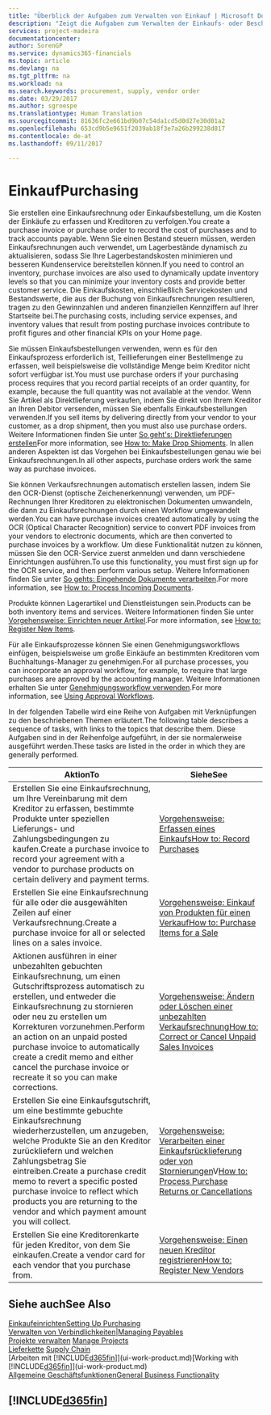```yaml
---
title: "Überblick der Aufgaben zum Verwalten von Einkauf | Microsoft Docs"
description: "Zeigt die Aufgaben zum Verwalten der Einkaufs- oder Beschaffungsvorgänge, einschließlich das Vorgehen bei Einkaufsrechnungen und Bestellungen."
services: project-madeira
documentationcenter: 
author: SorenGP
ms.service: dynamics365-financials
ms.topic: article
ms.devlang: na
ms.tgt_pltfrm: na
ms.workload: na
ms.search.keywords: procurement, supply, vendor order
ms.date: 03/29/2017
ms.author: sgroespe
ms.translationtype: Human Translation
ms.sourcegitcommit: 81636fc2e661bd9b07c54da1cd5d0d27e30d01a2
ms.openlocfilehash: 653cd9b5e9651f2039ab18f3e7a26b299238d817
ms.contentlocale: de-at
ms.lasthandoff: 09/11/2017

---
```

# <a name="purchasing"></a><span data-ttu-id="a9d5e-103">Einkauf</span><span class="sxs-lookup"><span data-stu-id="a9d5e-103">Purchasing</span></span>
<span data-ttu-id="a9d5e-104">Sie erstellen eine Einkaufsrechnung oder Einkaufsbestellung, um die Kosten der Einkäufe zu erfassen und Kreditoren zu verfolgen.</span><span class="sxs-lookup"><span data-stu-id="a9d5e-104">You create a purchase invoice or purchase order to record the cost of purchases and to track accounts payable.</span></span> <span data-ttu-id="a9d5e-105">Wenn Sie einen Bestand steuern müssen, werden Einkaufsrechnungen auch verwendet, um Lagerbestände dynamisch zu aktualisieren, sodass Sie Ihre Lagerbestandskosten minimieren und besseren Kundenservice bereitstellen können.</span><span class="sxs-lookup"><span data-stu-id="a9d5e-105">If you need to control an inventory, purchase invoices are also used to dynamically update inventory levels so that you can minimize your inventory costs and provide better customer service.</span></span> <span data-ttu-id="a9d5e-106">Die Einkaufskosten, einschließlich Servicekosten und Bestandswerte, die aus der Buchung von Einkaufsrechnungen resultieren, tragen zu den Gewinnzahlen und anderen finanziellen Kennziffern auf Ihrer Startseite bei.</span><span class="sxs-lookup"><span data-stu-id="a9d5e-106">The purchasing costs, including service expenses, and inventory values that result from posting purchase invoices contribute to profit figures and other financial KPIs on your Home page.</span></span>

<span data-ttu-id="a9d5e-107">Sie müssen Einkaufsbestellungen verwenden, wenn es für den Einkaufsprozess erforderlich ist, Teillieferungen einer Bestellmenge zu erfassen, weil beispielsweise die vollständige Menge beim Kreditor nicht sofort verfügbar ist.</span><span class="sxs-lookup"><span data-stu-id="a9d5e-107">You must use purchase orders if your purchasing process requires that you record partial receipts of an order quantity, for example, because the full quantity was not available at the vendor.</span></span> <span data-ttu-id="a9d5e-108">Wenn Sie Artikel als Direktlieferung verkaufen, indem Sie direkt von Ihrem Kreditor an Ihren Debitor versenden, müssen Sie ebenfalls Einkaufsbestellungen verwenden.</span><span class="sxs-lookup"><span data-stu-id="a9d5e-108">If you sell items by delivering directly from your vendor to your customer, as a drop shipment, then you must also use purchase orders.</span></span> <span data-ttu-id="a9d5e-109">Weitere Informationen finden Sie unter [So geht's: Direktlieferungen erstellen](sales-how-drop-shipment.md)</span><span class="sxs-lookup"><span data-stu-id="a9d5e-109">For more information, see [How to: Make Drop Shipments](sales-how-drop-shipment.md).</span></span> <span data-ttu-id="a9d5e-110">In allen anderen Aspekten ist das Vorgehen bei Einkaufsbestellungen genau wie bei Einkaufsrechnungen.</span><span class="sxs-lookup"><span data-stu-id="a9d5e-110">In all other aspects, purchase orders work the same way as purchase invoices.</span></span>

<span data-ttu-id="a9d5e-111">Sie können Verkaufsrechnungen automatisch erstellen lassen, indem Sie den OCR-Dienst (optische Zeichenerkennung) verwenden, um PDF-Rechnungen Ihrer Kreditoren zu elektronischen Dokumenten umwandeln, die dann zu Einkaufsrechnungen durch einen Workflow umgewandelt werden.</span><span class="sxs-lookup"><span data-stu-id="a9d5e-111">You can have purchase invoices created automatically by using the OCR (Optical Character Recognition) service to convert PDF invoices from your vendors to electronic documents, which are then converted to purchase invoices by a workflow.</span></span> <span data-ttu-id="a9d5e-112">Um diese Funktionalität nutzen zu können, müssen Sie den OCR-Service zuerst anmelden und dann verschiedene Einrichtungen ausführen.</span><span class="sxs-lookup"><span data-stu-id="a9d5e-112">To use this functionality, you must first sign up for the OCR service, and then perform various setup.</span></span> <span data-ttu-id="a9d5e-113">Weitere Informationen finden Sie unter [So gehts: Eingehende Dokumente verarbeiten](across-process-income-documents.md).</span><span class="sxs-lookup"><span data-stu-id="a9d5e-113">For more information, see [How to: Process Incoming Documents](across-process-income-documents.md).</span></span>      

<span data-ttu-id="a9d5e-114">Produkte können Lagerartikel und Dienstleistungen sein.</span><span class="sxs-lookup"><span data-stu-id="a9d5e-114">Products can be both inventory items and services.</span></span> <span data-ttu-id="a9d5e-115">Weitere Informationen finden Sie unter [Vorgehensweise: Einrichten neuer Artikel](inventory-how-register-new-items.md).</span><span class="sxs-lookup"><span data-stu-id="a9d5e-115">For more information, see [How to: Register New Items](inventory-how-register-new-items.md).</span></span>

<span data-ttu-id="a9d5e-116">Für alle Einkaufsprozesse können Sie einen Genehmigungsworkflows einfügen, beispielsweise um große Einkäufe an bestimmten Kreditoren vom Buchhaltungs-Manager zu genehmigen.</span><span class="sxs-lookup"><span data-stu-id="a9d5e-116">For all purchase processes, you can incorporate an approval workflow, for example, to require that large purchases are approved by the accounting manager.</span></span> <span data-ttu-id="a9d5e-117">Weitere Informationen erhalten Sie unter [Genehmigungsworkflow verwenden](across-how-use-approval-workflows.md).</span><span class="sxs-lookup"><span data-stu-id="a9d5e-117">For more information, see [Using Approval Workflows](across-how-use-approval-workflows.md).</span></span>

<span data-ttu-id="a9d5e-118">In der folgenden Tabelle wird eine Reihe von Aufgaben mit Verknüpfungen zu den beschriebenen Themen erläutert.</span><span class="sxs-lookup"><span data-stu-id="a9d5e-118">The following table describes a sequence of tasks, with links to the topics that describe them.</span></span> <span data-ttu-id="a9d5e-119">Diese Aufgaben sind in der Reihenfolge aufgeführt, in der sie normalerweise ausgeführt werden.</span><span class="sxs-lookup"><span data-stu-id="a9d5e-119">These tasks are listed in the order in which they are generally performed.</span></span>

| <span data-ttu-id="a9d5e-120">Aktion</span><span class="sxs-lookup"><span data-stu-id="a9d5e-120">To</span></span> | <span data-ttu-id="a9d5e-121">Siehe</span><span class="sxs-lookup"><span data-stu-id="a9d5e-121">See</span></span> |
| --- | --- |
| <span data-ttu-id="a9d5e-122">Erstellen Sie eine Einkaufsrechnung, um Ihre Vereinbarung mit dem Kreditor zu erfassen, bestimmte Produkte unter speziellen Lieferungs- und Zahlungsbedingungen zu kaufen.</span><span class="sxs-lookup"><span data-stu-id="a9d5e-122">Create a purchase invoice to record your agreement with a vendor to purchase products on certain delivery and payment terms.</span></span> |[<span data-ttu-id="a9d5e-123">Vorgehensweise: Erfassen eines Einkaufs</span><span class="sxs-lookup"><span data-stu-id="a9d5e-123">How to: Record Purchases</span></span>](purchasing-how-record-purchases.md) |
| <span data-ttu-id="a9d5e-124">Erstellen Sie eine Einkaufsrechnung für alle oder die ausgewählten Zeilen auf einer Verkaufsrechnung.</span><span class="sxs-lookup"><span data-stu-id="a9d5e-124">Create a purchase invoice for all or selected lines on a sales invoice.</span></span> |[<span data-ttu-id="a9d5e-125">Vorgehensweise: Einkauf von Produkten für einen Verkauf</span><span class="sxs-lookup"><span data-stu-id="a9d5e-125">How to: Purchase Items for a Sale</span></span>](purchasing-how-purchase-products-sale.md) |
| <span data-ttu-id="a9d5e-126">Aktionen ausführen in einer unbezahlten gebuchten Einkaufsrechnung, um einen Gutschriftsprozess automatisch zu erstellen, und entweder die Einkaufsrechnung zu stornieren oder neu zu erstellen um Korrekturen vorzunehmen.</span><span class="sxs-lookup"><span data-stu-id="a9d5e-126">Perform an action on an unpaid posted purchase invoice to automatically create a credit memo and either cancel the purchase invoice or recreate it so you can make corrections.</span></span> |[<span data-ttu-id="a9d5e-127">Vorgehensweise: Ändern oder Löschen einer unbezahlten Verkaufsrechnung</span><span class="sxs-lookup"><span data-stu-id="a9d5e-127">How to: Correct or Cancel Unpaid Sales Invoices</span></span>](purchasing-how-correct-cancel-unpaid-purchase-invoices.md) |
| <span data-ttu-id="a9d5e-128">Erstellen Sie eine Einkaufsgutschrift, um eine bestimmte gebuchte Einkaufsrechnung wiederherzustellen, um anzugeben, welche Produkte Sie an den Kreditor zurückliefern und welchen Zahlungsbetrag Sie eintreiben.</span><span class="sxs-lookup"><span data-stu-id="a9d5e-128">Create a purchase credit memo to revert a specific posted purchase invoice to reflect which products you are returning to the vendor and which payment amount you will collect.</span></span> |<span data-ttu-id="a9d5e-129">[Vorgehensweise: Verarbeiten einer Einkaufsrücklieferung oder von Stornierungen](purchasing-how-register-new-vendors.md)V</span><span class="sxs-lookup"><span data-stu-id="a9d5e-129">[How to: Process Purchase Returns or Cancellations](purchasing-how-register-new-vendors.md)</span></span> |
| <span data-ttu-id="a9d5e-130">Erstellen Sie eine Kreditorenkarte für jeden Kreditor, von dem Sie einkaufen.</span><span class="sxs-lookup"><span data-stu-id="a9d5e-130">Create a vendor card for each vendor that you purchase from.</span></span> |[<span data-ttu-id="a9d5e-131">Vorgehensweise: Einen neuen Kreditor registrieren</span><span class="sxs-lookup"><span data-stu-id="a9d5e-131">How to: Register New Vendors</span></span>](purchasing-how-register-new-vendors.md) |

## <a name="see-also"></a><span data-ttu-id="a9d5e-132">Siehe auch</span><span class="sxs-lookup"><span data-stu-id="a9d5e-132">See Also</span></span>
[<span data-ttu-id="a9d5e-133">Einkaufeinrichten</span><span class="sxs-lookup"><span data-stu-id="a9d5e-133">Setting Up Purchasing</span></span>](purchasing-setup-purchasing.md)  
[<span data-ttu-id="a9d5e-134">Verwalten von Verbindlichkeiten|</span><span class="sxs-lookup"><span data-stu-id="a9d5e-134">Managing Payables</span></span>](payables-manage-payables.md)  
<span data-ttu-id="a9d5e-135">[Projekte verwalten](projects-manage-projects.md)  </span><span class="sxs-lookup"><span data-stu-id="a9d5e-135">[Manage Projects](projects-manage-projects.md)  </span></span>  
<span data-ttu-id="a9d5e-136">[Lieferkette](madeira-supply-chain.md)    </span><span class="sxs-lookup"><span data-stu-id="a9d5e-136">[Supply Chain](madeira-supply-chain.md)    </span></span>  
<span data-ttu-id="a9d5e-137">[Arbeiten mit [!INCLUDE[d365fin](includes/d365fin_md.md)]](ui-work-product.md)</span><span class="sxs-lookup"><span data-stu-id="a9d5e-137">[Working with [!INCLUDE[d365fin](includes/d365fin_md.md)]](ui-work-product.md)</span></span>  
[<span data-ttu-id="a9d5e-138">Allgemeine Geschäftsfunktionen</span><span class="sxs-lookup"><span data-stu-id="a9d5e-138">General Business Functionality</span></span>](ui-across-business-areas.md)

## [!INCLUDE[d365fin](includes/free_trial_md.md)]
